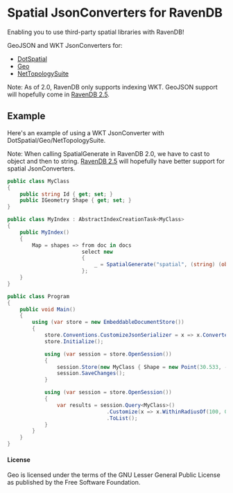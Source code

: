# Spatial JsonConverters for RavenDB

Enabling you to use third-party spatial libraries with RavenDB!

GeoJSON and WKT JsonConverters for:

* [DotSpatial](http://dotspatial.codeplex.com/)
* [Geo](https://github.com/sibartlett/Geo)
* [NetTopologySuite](https://code.google.com/p/nettopologysuite/)

Note: As of 2.0, RavenDB only supports indexing WKT. GeoJSON support will hopefully come in [RavenDB 2.5](https://github.com/ayende/ravendb/pull/268).

## Example

Here's an example of using a WKT JsonConverter with DotSpatial/Geo/NetTopologySuite. 

Note: When calling SpatialGenerate in RavenDB 2.0, we have to cast to object and then to string. [RavenDB 2.5](https://github.com/ayende/ravendb/pull/268) will hopefully have better support for spatial JsonConverters.

```csharp
public class MyClass
{
	public string Id { get; set; }
	public IGeometry Shape { get; set; }
}

public class MyIndex : AbstractIndexCreationTask<MyClass>
{
	public MyIndex()
	{
		Map = shapes => from doc in docs
						select new
						{
							_ = SpatialGenerate("spatial", (string) (object) doc.Shape)
						};
	}
}

public class Program
{
	public void Main()
	{
		using (var store = new EmbeddableDocumentStore())
		{
			store.Conventions.CustomizeJsonSerializer = x => x.Converters.Add(new WktConverter());
			store.Initialize();

			using (var session = store.OpenSession())
			{
				session.Store(new MyClass { Shape = new Point(30.533, -34.543) });
				session.SaveChanges();
			}

			using (var session = store.OpenSession())
			{
				var results = session.Query<MyClass>()
								.Customize(x => x.WithinRadiusOf(100, 0, 0))
								.ToList();
			}
		}
	}
}
```

#### License

Geo is licensed under the terms of the GNU Lesser General Public License as published by the Free Software Foundation.